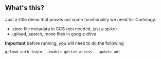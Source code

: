 ## What's this?

Just a little demo that proves out some functionality we need for Cartology.

 - store file metadata in GCS (not needed, just a spike)
 - upload, search, move files in google drive

**Important** before running, you will need to do the following

`gcloud auth login --enable-gdrive-access --update-adc`
